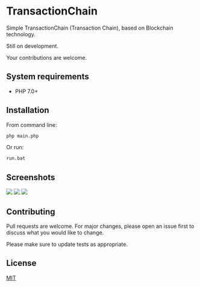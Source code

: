 # TransactionChain
Simple TransactionChain (Transaction Chain), based on Blockchain technology.

Still on development.

Your contributions are welcome.


## System requirements
* PHP 7.0+


## Installation
From command line:
```cmd
php main.php
```
Or run:
```bat
run.bat
```


## Screenshots
<img src="https://lh3.googleusercontent.com/-Vu3-3asTGJs/Xp8yaQsbqZI/AAAAAAAAFBU/aiYi7b2v3FItJ0LLXPiPKHjaQ93TwGarACNcBGAsYHQ/s0/1tc.png">
<img src="https://lh3.googleusercontent.com/-8MRjz4FfHP4/Xp8ya5S4GpI/AAAAAAAAFBY/5OokJIhfNvwSFIYcpsPpzG-t9-7UvctsACNcBGAsYHQ/s0/2tc.png">
<img src="https://lh3.googleusercontent.com/-8FcKQ92bmoc/Xp8ybdlJsjI/AAAAAAAAFBc/e7gYG9X7UOgrYxTH9WdTj8XIeVTyEv6CACNcBGAsYHQ/s0/3tc.png">


## Contributing
Pull requests are welcome. For major changes, please open an issue first to discuss what you would like to change.

Please make sure to update tests as appropriate.


## License
[MIT](https://choosealicense.com/licenses/mit/)
